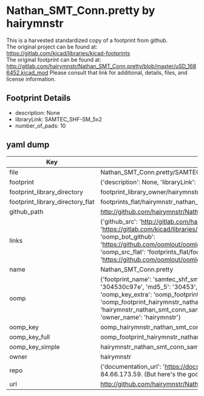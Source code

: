 # Nathan_SMT_Conn.pretty by hairymnstr  
This is a harvested standardized copy of a footprint from github.  
The original project can be found at:  
https://gitlab.com/kicad/libraries/kicad-footprints  
The original footprint can be found at:
http://gitlab.com/hairymnstr/Nathan_SMT_Conn.pretty/blob/master/uSD_1686452.kicad_mod
Please consult that link for additional, details, files, and license information.  
## Footprint Details
* description: None  
* libraryLink: SAMTEC_SHF-SM_5x2  
* number_of_pads: 10  
## yaml dump  
| Key | Value |  
| --- | --- |  
| file | Nathan_SMT_Conn.pretty/SAMTEC_SHF-SM_5x2.kicad_mod |  
| footprint | {'description': None, 'libraryLink': 'SAMTEC_SHF-SM_5x2', 'number_of_pads': 10} |  
| footprint_library_directory | footprint_library_owner/hairymnstr_Nathan_SMT_Conn.pretty |  
| footprint_library_directory_flat | footprints_flat/hairymnstr_nathan_smt_conn_samtec_shf_sm_5x2/working |  
| github_path | http://github.com/hairymnstr/Nathan_SMT_Conn.pretty/blob/master/SAMTEC_SHF-SM_5x2.kicad_mod |  
| links | {'github_src': 'http://gitlab.com/hairymnstr/Nathan_SMT_Conn.pretty/blob/master/uSD_1686452.kicad_mod', 'github_src_repo': 'https://gitlab.com/kicad/libraries/kicad-footprints', 'oomp_bot': 'footprints/hairymnstr_nathan_smt_conn_samtec_shf_sm_5x2/working', 'oomp_bot_github': 'https://github.com/oomlout/oomlout_oomp_footprint_bot/tree/main/footprints/hairymnstr_nathan_smt_conn_samtec_shf_sm_5x2/working', 'oomp_src_flat': 'footprints_flat/footprints_flat/hairymnstr_nathan_smt_conn_samtec_shf_sm_5x2/working', 'oomp_src_flat_github': 'https://github.com/oomlout/oomlout_oomp_footprint_src/tree/main/footprints_flat/hairymnstr_nathan_smt_conn_samtec_shf_sm_5x2/working'} |  
| name | Nathan_SMT_Conn.pretty |  
| oomp | {'footprint_name': 'samtec_shf_sm_5x2', 'library_name': 'nathan_smt_conn', 'md5': '304530c97efecc6aae8846d7215129a8', 'md5_10': '304530c97e', 'md5_5': '30453', 'md5_6': '304530', 'oomp_key': 'oomp_hairymnstr_nathan_smt_conn_samtec_shf_sm_5x2', 'oomp_key_extra': 'oomp_footprint_hairymnstr_nathan_smt_conn_samtec_shf_sm_5x2', 'oomp_key_full': 'oomp_footprint_hairymnstr_nathan_smt_conn_samtec_shf_sm_5x2_304530', 'oomp_key_simple': 'hairymnstr_nathan_smt_conn_samtec_shf_sm_5x2', 'original_filename': 'Nathan_SMT_Conn.pretty/SAMTEC_SHF-SM_5x2.kicad_mod', 'owner_name': 'hairymnstr'} |  
| oomp_key | oomp_hairymnstr_nathan_smt_conn_samtec_shf_sm_5x2 |  
| oomp_key_full | oomp_footprint_hairymnstr_nathan_smt_conn_samtec_shf_sm_5x2 |  
| oomp_key_simple | hairymnstr_nathan_smt_conn_samtec_shf_sm_5x2 |  
| owner | hairymnstr |  
| repo | {'documentation_url': 'https://docs.github.com/rest/overview/resources-in-the-rest-api#rate-limiting', 'message': "API rate limit exceeded for 84.66.173.59. (But here's the good news: Authenticated requests get a higher rate limit. Check out the documentation for more details.)"} |  
| url | http://github.com/hairymnstr/Nathan_SMT_Conn.pretty |  

